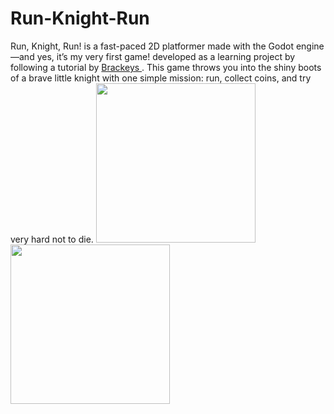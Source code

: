 # Run-Knight-Run

Run, Knight, Run! is a fast-paced 2D platformer made with the Godot engine—and yes, it’s my very first game! developed as a learning project by following a tutorial by <a href = "https://www.youtube.com/watch?v=LOhfqjmasi0" target="blank_"> Brackeys </a>. This game throws you into the shiny boots of a brave little knight with one simple mission: run, collect coins, and try very hard not to die.
<img src = "https://github.com/user-attachments/assets/22a2eb8e-7f7b-46d5-8ccb-1617d9e38924" width = "auto" height = "255">
<img src = "https://github.com/user-attachments/assets/5da2bb5a-0307-4b0b-a9ed-f5be6139d853" width = "auto" height = "255">
